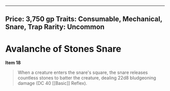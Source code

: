 
---
Price: 3,750 gp
Traits: Consumable, Mechanical, Snare, Trap
Rarity: Uncommon
---

# Avalanche of Stones Snare

**Item 18**

> When a creature enters the snare's square, the snare releases countless stones to batter the creature, dealing 22d8 bludgeoning damage (DC 40 [[Basic]] Reflex).
